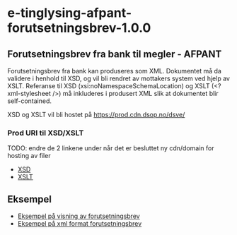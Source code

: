 # e-tinglysing-afpant-forutsetningsbrev-1.0.0
## Forutsetningsbrev fra bank til megler - AFPANT
Forutsetningsbrev fra bank kan produseres som XML. Dokumentet må da validere i henhold til XSD, og vil bli rendret av mottakers system ved hjelp av XSLT.
Referanse til XSD (xsi:noNamespaceSchemaLocation) og XSLT (<?xml-stylesheet />) må inkluderes i produsert XML slik at dokumentet blir self-contained.

XSD og XSLT vil bli hostet på https://prod.cdn.dsop.no/dsve/

### Prod URI til XSD/XSLT
TODO: endre de 2 linkene under når det er besluttet ny cdn/domain for hosting av filer
- [XSD](https://prod.cdn.dsop.no/dsve/v/2.0.0/xsd/afpant-forutsetningsbrev.xsd)
- [XSLT](https://prod.cdn.dsop.no/dsve/v/2.0.0/xslt/afpant-forutsetningsbrev.xslt)

## Eksempel
- [Eksempel på visning av forutsetningsbrev](hhttps://prod.cdn.dsop.no/dsve/v/2.0.0/xml/afpant-forutsetningsbrev-eksempel.xml)
- [Eksempel på xml format forutsetningsbrev](./afpant-forutsetningsbrev-eksempel.xml)

